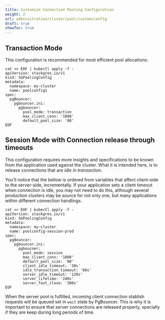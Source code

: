 ```yaml
---
title: Customize Connection Pooling Configuration
weight: 2
url: administration/cluster/pool/custom/config
draft: true
showToc: true
---
```


## Transaction Mode

This configuration is recommended for most efficient pool allocations:

```
cat << EOF | kubectl apply -f -
apiVersion: stackgres.io/v1
kind: SGPoolingConfig
metadata:
  namespace: my-cluster
  name: poolconfig1
spec:
  pgBouncer:
    pgbouncer.ini:
      pgbouncer:
        pool_mode: transaction
        max_client_conn: '1000'
        default_pool_size: '80'
EOF
```

## Session Mode with Connection release through timeouts

This configuration requires more insights and specifications to be known from the application used
 against the cluster. What it is intended here, is to release connections that are
 _idle in transaction_.

You'll notice that the bellow is ordered from variables that affect client-side to the server-side,
 incrementally. If your application sets a client timeout when connection is idle, you may not need
 to do this, although several production clusters may be source for not only one, but many
 applications within different connection handlings.


```
cat << EOF | kubectl apply -f -
apiVersion: stackgres.io/v1
kind: SGPoolingConfig
metadata:
  namespace: my-cluster
  name: poolconfig-session-prod
spec:
  pgBouncer:
    pgbouncer.ini:
      pgboucner:
        pool_mode: session
        max_client_conn: '1000'
        default_pool_size: '80'
        client_idle_timeout: '30s'
        idle_transaction_timeout: '60s'
        server_idle_timeout: '120s'
        server_lifetime: '240s'
        server_fast_close: '300s'
EOF
```

When the server pool is fulfilled, incoming client connection stablish requests will be queued set
 in `wait` state by PgBouncer. This is why it is important to ensure that server connections are
 released properly, specially if they are keep during long periods of time.
